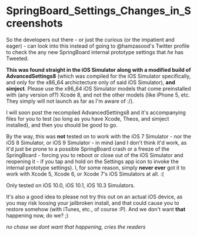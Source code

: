 # SpringBoard_Settings_Changes_in_Screenshots
So the developers out there - or just the curious (or the impatient and eager) - can look into this instead of going to @hamzasood's Twitter profile to check the any new SpringBoard internal prototype settings that *he* has Tweeted.

**This was found straight in the iOS Simulator along with a modified build of AdvancedSettings8** (which was compiled for the iOS Simulator specifically, and only for the x86_64 archictecture only of said iOS Simulator), **and simject**. Please use the x86_64 iOS Simulator models that come preinstalled with (any version of?) Xcode 8, and not the other models (like iPhone 5, etc. They simply will not launch as far as I'm aware of :/).

I will soon post the recompiled AdvancedSettings8 and it's accompanying files for you to test (so long as you have Xcode, Theos, and simject installed), and then you should be good to go.

By the way, this was **not** tested on to work with the iOS 7 Simulator - nor the iOS 8 Simulator, or iOS 9 Simulator - in mind (and I don't think it'd work, as it'd just be prone to a possible SpringBoard crash or a freeze of the SpringBoard - forcing you to reboot or close out of the iOS Simulator and reopening it - if you tap and hold on the Settings app icon to invoke the internal prototype settings). I, for some reason, simply **never ever** got it to work with Xcode 5, Xcode 6, or Xcode 7's iOS Simulators at all. :(

Only tested on iOS 10.0, iOS 10.1, iOS 10.3 Simulators.

It's also a good idea to please not try this out on an actual iOS device, as you may risk loosing your jailbroken install, and that could cause you to restore somehow (with iTunes, etc., of course :P). And we don't want **that** happening now, do we? ;)

*no chase we dont want that happening, cries the readers*
